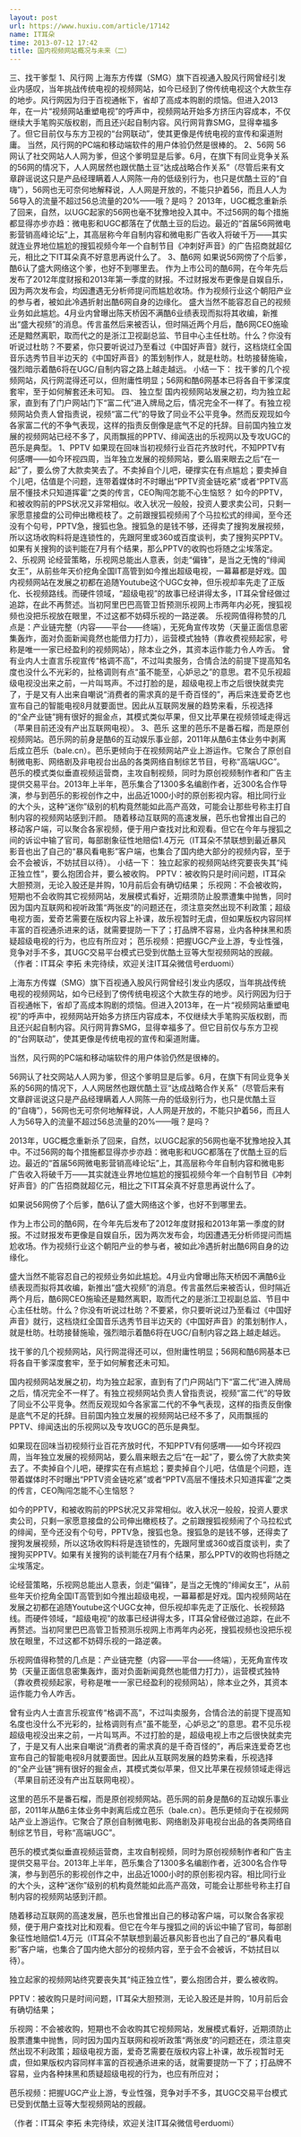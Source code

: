 ```yaml
---
layout: post
url: https://www.huxiu.com/article/17142
name: IT耳朵
time: 2013-07-12 17:42
title: 国内视频网站概况与未来（二）
---
```

三、找干爹型 1、风行网 上海东方传媒（SMG）旗下百视通入股风行网曾经引发业内感叹，当年挑战传统电视的视频网站，如今已经到了傍传统电视这个大款生存的地步。风行网因为归于百视通帐下，省却了高成本购剧的烦恼。但进入2013年，在一片“视频网站重塑电视”的呼声中，视频网站开始多方挤压内容成本，不仅继续大手笔购买版权剧，而且还兴起自制内容。风行网背靠SMG，显得幸福多了。但它目前仅与东方卫视的“台网联动”，使其更像是传统电视的宣传和渠道附庸。 当然，风行网的PC端和移动端软件的用户体验仍然是很棒的。 2、56网 56网认了社交网站人人网为爹，但这个爹明显是后爹。6月，在旗下有同业竞争关系的56网的情况下，人人网居然也跟优酷土豆“达成战略合作关系”（尽管后来有文章辟谣说这只是产品经理瞒着人人网陈一舟的低级别行为，也只是优酷土豆的“自嗨”），56网也无可奈何地解释说，人人网是开放的，不能只护着56，而且人人为56导入的流量不超过56总流量的20%——哦？是吗？ 2013年，UGC概念重新杀了回来，自然，以UGC起家的56网也毫不犹豫地投入其中。不过56网的每个措施都显得亦步亦趋：微电影和UGC都落在了优酷土豆的后边。最近的“首届56网微电影营销高峰论坛”上，其高层称今年自制内容和微电影广告收入将破千万——其实就连业界地位尴尬的搜狐视频今年一个自制节目《冲刺好声音》的广告招商就超亿元，相比之下IT耳朵真不好意思再说什么了。 3、酷6网 如果说56网傍了个后爹，酷6认了盛大网络这个爹，也好不到哪里去。 作为上市公司的酷6网，在今年先后发布了2012年度财报和2013年第一季度的财报。不过财报发布更像是自娱自乐，因为两次发布会，均因遭遇无分析师提问而尴尬收场。作为视频行业这个朝阳产业的参与者，被如此冷遇折射出酷6网自身的边缘化。 盛大当然不能容忍自己的视频业务如此尴尬。4月业内曾曝出陈天桥因不满酷6业绩表现而拟将其收编，新推出“盛大视频”的消息。传言虽然后来被否认，但时隔近两个月后，酷6网CEO施瑜还是黯然离职，取而代之的是浙江卫视副总监、节目中心主任杜昉。什么？你没有听说过杜昉？不要紧，你只要听说过乃至看过《中国好声音》就行，这档烧红全国音乐选秀节目半边天的《中国好声音》的策划制作人，就是杜昉。杜昉接替施瑜，强烈暗示着酷6将在UGC/自制内容之路上越走越远。 小结一下： 找干爹的几个视频网站，风行网混得还可以，但附庸性明显；56网和酷6网基本已将各自干爹深度套牢，至于如何解套还未可知。 四、 独立型 国内视频网站发展之初，均为独立起家，直到有了门户网站门下“富二代”进入牌局之后，情况完全不一样了。有独立视频网站负责人曾指责说，视频“富二代”的导致了同业不公平竞争。然而反观现如今各家富二代的不争气表现，这样的指责反倒像是底气不足的托辞。目前国内独立发展的视频网站已经不多了，风雨飘摇的PPTV、绯闻迭出的乐视网以及专攻UGC的芭乐是典型。 1、PPTV 如果现在回味当初视频行业百花齐放时代，不知PPTV有何感喟——如今环视四周，当年独立发展的视频网站，要么眉来眼去之后“在一起”了，要么傍了大款卖笑去了。不卖掉自个儿吧，硬撑实在有点尴尬；要卖掉自个儿吧，估值是个问题，连带着媒体时不时曝出“PPTV资金链吃紧”或者“PPTV高层不懂技术只知道挥霍”之类的传言，CEO陶闯怎能不心生恼怒？ 如今的PPTV，和被收购前的PPS状况又非常相似。收入状况一般般，投资人要求卖公司，只剩一家愿意接盘的公司伸出橄榄枝了。之前跟搜狐视频闹了个马拉松式的绯闻，至今还没有个句号，PPTV急，搜狐也急。搜狐急的是钱不够，还得卖了搜狗发展视频，所以这场收购料将是连锁性的，先跟阿里或360或百度谈判，卖了搜狗买PPTV。如果有关搜狗的谈判能在7月有个结果，那么PPTV的收购也将随之尘埃落定。 2、乐视网 论经营策略，乐视网总能出人意表，剑走“偏锋”，是当之无愧的“绯闻女王”，从前些年天价挖角全国IT高管到如今推出超级电视，一幕幕都是好戏。国内视频网站在发展之初都在追随Youtube这个UGC女神，但乐视却率先走了正版化、长视频路线。而硬件领域，“超级电视”的故事已经讲得太多，IT耳朵曾经做过追踪，在此不再赘述。当初阿里巴巴高管卫哲预测乐视网上市两年内必死，搜狐视频也没把乐视放在眼里，不过这都不妨碍乐视的一路逆袭。 乐视网值得称赞的几点是：产业链完整（内容——平台——终端），无死角宣传攻势（天量正面信息密集轰炸，面对负面新闻竟然也能借力打力），运营模式独特（靠收费视频起家，号称是唯一一家已经盈利的视频网站），除本业之外，其资本运作能力令人咋舌。 曾有业内人士直言乐视宣传“格调不高”，不过叫卖服务，合情合法的前提下提高知名度也没什么不光彩的，扯格调则有点“虽不能至，心妒忌之”的意思。君不见乐视超级电视没出来之前，一片叫骂声。不过打脸的是，超级电视上市之后很快就卖完了，于是又有人出来自嘲说“消费者的需求真的是千奇百怪的”，再后来连爱奇艺也宣布自己的智能电视8月就要面世。因此从互联网发展的趋势来看，乐视选择的“全产业链”拥有很好的掘金点，其模式类似苹果，但又比苹果在视频领域走得远（苹果目前还没有产出互联网电视）。 3、芭乐 这里的芭乐不是番石榴，而是原创视频网站。芭乐网的前身是酷6的互动娱乐事业部，2011年从酷6主体业务中剥离后成立芭乐（bale.cn）。芭乐更倾向于在视频网站产业上游运作。它聚合了原创自制微电影、网络剧及非电视台出品的各类网络自制综艺节目，号称“高端UGC”。 芭乐的模式类似垂直视频运营商，主攻自制视频，同时为原创视频制作者和广告主提供交易平台。2013年上半年，芭乐集合了1300多名编剧作者，近300名合作导演，参与到芭乐的影视创作之中，出品近1000小时的原创影视内容。相比同行业的大个头，这种“迷你”级别的机构竟然能如此高产高效，可能会让那些号称主打自制内容的视频网站感到汗颜。 随着移动互联网的高速发展，芭乐也曾推出自己的移动客户端，可以聚合各家视频，便于用户查找对比和观看。但它在今年与搜狐之间的诉讼中输了官司，每部剧象征性地赔偿1.4万元（IT耳朵不禁联想到最近暴风影音也出了自己的“暴风看电影”客户端，也集合了国内绝大部分的视频内容，至于会不会被诉，不妨拭目以待）。 小结一下： 独立起家的视频网站终究要丧失其“纯正独立性”，要么抱团合并，要么被收购。 PPTV：被收购只是时间问题，IT耳朵大胆预测，无论入股还是并购，10月前后会有确切结果； 乐视网：不会被收购，短期也不会收购其它视频网站，发展模式看好，近期须防止股票遭集中抛售，同时因为国内互联网和视听政策“两张皮”的问题还在，须注意突然出现不利政策；超级电视方面，爱奇艺需要在版权内容上补课，故乐视暂时无虞，但如果版权内容同样丰富的百视通杀进来的话，就需要提防一下了；打品牌不容易，业内各种抹黑和质疑超级电视的行为，也应有所应对； 芭乐视频：把握UGC产业上游，专业性强，竞争对手不多，其UGC交易平台模式已受到优酷土豆等大型视频网站的觊觎。 （作者：IT耳朵 李拓 未完待续，欢迎关注IT耳朵微信号erduomi）

上海东方传媒（SMG）旗下百视通入股风行网曾经引发业内感叹，当年挑战传统电视的视频网站，如今已经到了傍传统电视这个大款生存的地步。风行网因为归于百视通帐下，省却了高成本购剧的烦恼。但进入2013年，在一片“视频网站重塑电视”的呼声中，视频网站开始多方挤压内容成本，不仅继续大手笔购买版权剧，而且还兴起自制内容。风行网背靠SMG，显得幸福多了。但它目前仅与东方卫视的“台网联动”，使其更像是传统电视的宣传和渠道附庸。

当然，风行网的PC端和移动端软件的用户体验仍然是很棒的。

56网认了社交网站人人网为爹，但这个爹明显是后爹。6月，在旗下有同业竞争关系的56网的情况下，人人网居然也跟优酷土豆“达成战略合作关系”（尽管后来有文章辟谣说这只是产品经理瞒着人人网陈一舟的低级别行为，也只是优酷土豆的“自嗨”），56网也无可奈何地解释说，人人网是开放的，不能只护着56，而且人人为56导入的流量不超过56总流量的20%——哦？是吗？

2013年，UGC概念重新杀了回来，自然，以UGC起家的56网也毫不犹豫地投入其中。不过56网的每个措施都显得亦步亦趋：微电影和UGC都落在了优酷土豆的后边。最近的“首届56网微电影营销高峰论坛”上，其高层称今年自制内容和微电影广告收入将破千万——其实就连业界地位尴尬的搜狐视频今年一个自制节目《冲刺好声音》的广告招商就超亿元，相比之下IT耳朵真不好意思再说什么了。

如果说56网傍了个后爹，酷6认了盛大网络这个爹，也好不到哪里去。

作为上市公司的酷6网，在今年先后发布了2012年度财报和2013年第一季度的财报。不过财报发布更像是自娱自乐，因为两次发布会，均因遭遇无分析师提问而尴尬收场。作为视频行业这个朝阳产业的参与者，被如此冷遇折射出酷6网自身的边缘化。

盛大当然不能容忍自己的视频业务如此尴尬。4月业内曾曝出陈天桥因不满酷6业绩表现而拟将其收编，新推出“盛大视频”的消息。传言虽然后来被否认，但时隔近两个月后，酷6网CEO施瑜还是黯然离职，取而代之的是浙江卫视副总监、节目中心主任杜昉。什么？你没有听说过杜昉？不要紧，你只要听说过乃至看过《中国好声音》就行，这档烧红全国音乐选秀节目半边天的《中国好声音》的策划制作人，就是杜昉。杜昉接替施瑜，强烈暗示着酷6将在UGC/自制内容之路上越走越远。

找干爹的几个视频网站，风行网混得还可以，但附庸性明显；56网和酷6网基本已将各自干爹深度套牢，至于如何解套还未可知。

国内视频网站发展之初，均为独立起家，直到有了门户网站门下“富二代”进入牌局之后，情况完全不一样了。有独立视频网站负责人曾指责说，视频“富二代”的导致了同业不公平竞争。然而反观现如今各家富二代的不争气表现，这样的指责反倒像是底气不足的托辞。目前国内独立发展的视频网站已经不多了，风雨飘摇的PPTV、绯闻迭出的乐视网以及专攻UGC的芭乐是典型。

如果现在回味当初视频行业百花齐放时代，不知PPTV有何感喟——如今环视四周，当年独立发展的视频网站，要么眉来眼去之后“在一起”了，要么傍了大款卖笑去了。不卖掉自个儿吧，硬撑实在有点尴尬；要卖掉自个儿吧，估值是个问题，连带着媒体时不时曝出“PPTV资金链吃紧”或者“PPTV高层不懂技术只知道挥霍”之类的传言，CEO陶闯怎能不心生恼怒？

如今的PPTV，和被收购前的PPS状况又非常相似。收入状况一般般，投资人要求卖公司，只剩一家愿意接盘的公司伸出橄榄枝了。之前跟搜狐视频闹了个马拉松式的绯闻，至今还没有个句号，PPTV急，搜狐也急。搜狐急的是钱不够，还得卖了搜狗发展视频，所以这场收购料将是连锁性的，先跟阿里或360或百度谈判，卖了搜狗买PPTV。如果有关搜狗的谈判能在7月有个结果，那么PPTV的收购也将随之尘埃落定。

论经营策略，乐视网总能出人意表，剑走“偏锋”，是当之无愧的“绯闻女王”，从前些年天价挖角全国IT高管到如今推出超级电视，一幕幕都是好戏。国内视频网站在发展之初都在追随Youtube这个UGC女神，但乐视却率先走了正版化、长视频路线。而硬件领域，“超级电视”的故事已经讲得太多，IT耳朵曾经做过追踪，在此不再赘述。当初阿里巴巴高管卫哲预测乐视网上市两年内必死，搜狐视频也没把乐视放在眼里，不过这都不妨碍乐视的一路逆袭。

乐视网值得称赞的几点是：产业链完整（内容——平台——终端），无死角宣传攻势（天量正面信息密集轰炸，面对负面新闻竟然也能借力打力），运营模式独特（靠收费视频起家，号称是唯一一家已经盈利的视频网站），除本业之外，其资本运作能力令人咋舌。

曾有业内人士直言乐视宣传“格调不高”，不过叫卖服务，合情合法的前提下提高知名度也没什么不光彩的，扯格调则有点“虽不能至，心妒忌之”的意思。君不见乐视超级电视没出来之前，一片叫骂声。不过打脸的是，超级电视上市之后很快就卖完了，于是又有人出来自嘲说“消费者的需求真的是千奇百怪的”，再后来连爱奇艺也宣布自己的智能电视8月就要面世。因此从互联网发展的趋势来看，乐视选择的“全产业链”拥有很好的掘金点，其模式类似苹果，但又比苹果在视频领域走得远（苹果目前还没有产出互联网电视）。

这里的芭乐不是番石榴，而是原创视频网站。芭乐网的前身是酷6的互动娱乐事业部，2011年从酷6主体业务中剥离后成立芭乐（bale.cn）。芭乐更倾向于在视频网站产业上游运作。它聚合了原创自制微电影、网络剧及非电视台出品的各类网络自制综艺节目，号称“高端UGC”。

芭乐的模式类似垂直视频运营商，主攻自制视频，同时为原创视频制作者和广告主提供交易平台。2013年上半年，芭乐集合了1300多名编剧作者，近300名合作导演，参与到芭乐的影视创作之中，出品近1000小时的原创影视内容。相比同行业的大个头，这种“迷你”级别的机构竟然能如此高产高效，可能会让那些号称主打自制内容的视频网站感到汗颜。

随着移动互联网的高速发展，芭乐也曾推出自己的移动客户端，可以聚合各家视频，便于用户查找对比和观看。但它在今年与搜狐之间的诉讼中输了官司，每部剧象征性地赔偿1.4万元（IT耳朵不禁联想到最近暴风影音也出了自己的“暴风看电影”客户端，也集合了国内绝大部分的视频内容，至于会不会被诉，不妨拭目以待）。

独立起家的视频网站终究要丧失其“纯正独立性”，要么抱团合并，要么被收购。

PPTV：被收购只是时间问题，IT耳朵大胆预测，无论入股还是并购，10月前后会有确切结果；

乐视网：不会被收购，短期也不会收购其它视频网站，发展模式看好，近期须防止股票遭集中抛售，同时因为国内互联网和视听政策“两张皮”的问题还在，须注意突然出现不利政策；超级电视方面，爱奇艺需要在版权内容上补课，故乐视暂时无虞，但如果版权内容同样丰富的百视通杀进来的话，就需要提防一下了；打品牌不容易，业内各种抹黑和质疑超级电视的行为，也应有所应对；

芭乐视频：把握UGC产业上游，专业性强，竞争对手不多，其UGC交易平台模式已受到优酷土豆等大型视频网站的觊觎。

（作者：IT耳朵 李拓 未完待续，欢迎关注IT耳朵微信号erduomi）

